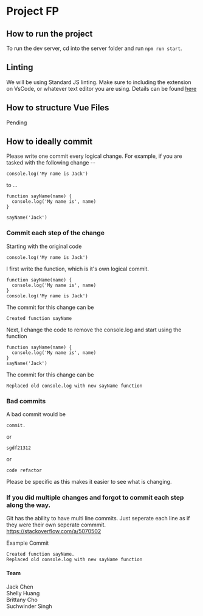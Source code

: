 # Project FP

## How to run the project
To run the dev server, cd into the server folder and run ```npm run start```.

## Linting
We will be using Standard JS linting. Make sure to including the extension on VsCode, or whatever text editor you are using.
Details can be found [here](https://standardjs.com/)


## How to structure Vue Files
Pending

## How to ideally commit
Please write one commit every logical change. For example, if you are tasked with the following change --
```
console.log('My name is Jack')
```
to ...
```
function sayName(name) {
  console.log('My name is', name)
}

sayName('Jack')
```

### Commit each step of the change
Starting with the original code
```
console.log('My name is Jack')
```
I first write the function, which is it's own logical commit.
```
function sayName(name) {
  console.log('My name is', name)
}
console.log('My name is Jack')
```
The commit for this change can be
```
Created function sayName
```
Next, I change the code to remove the console.log and start using the function
```
function sayName(name) {
  console.log('My name is', name)
}
sayName('Jack')
```
The commit for this change can be
```
Replaced old console.log with new sayName function
```

### Bad commits
A bad commit would be
```
commit.
```
or
```
sgdf21312
```
or
```
code refactor
```

Please be specific as this makes it easier to see what is changing.

### If you did multiple changes and forgot to commit each step along the way.
Git has the ability to have multi line commits. Just seperate each line as if they were their own seperate commmit.
https://stackoverflow.com/a/5070502

Example Commit
```
Created function sayName.
Replaced old console.log with new sayName function
```
#### Team
Jack Chen<br>
Shelly Huang<br>
Brittany Cho<br>
Suchwinder Singh<br>
